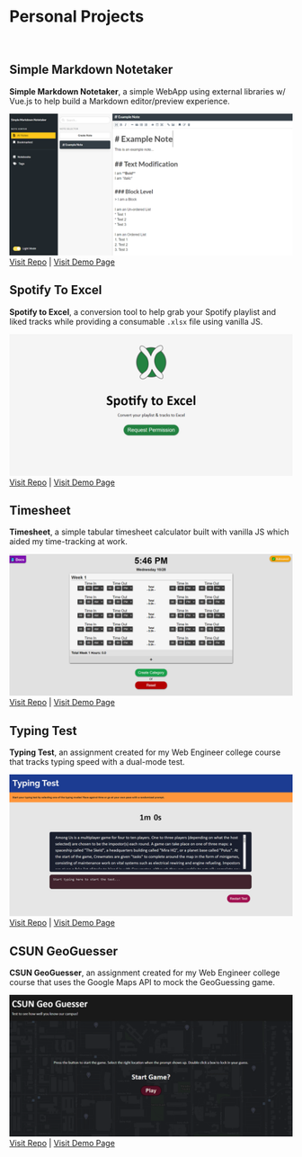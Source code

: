 # Personal Projects
<br>

## Simple Markdown Notetaker <Badge text="active development" type="warning"/>
**Simple Markdown Notetaker**, a simple WebApp using external libraries w/ Vue.js to help build a Markdown editor/preview experience.

![simple markdown notetaker splash page](/projects/simple_markdown_notetaker.png)
[Visit Repo](https://github.com/BrianLinggadjaja/simple_markdown_notetaker)
|
[Visit Demo Page](https://brianlinggadjaja.github.io/simple_markdown_notetaker/)


## Spotify To Excel <Badge text="active development" type="warning"/>
**Spotify to Excel**, a conversion tool to help grab your Spotify playlist and liked tracks while providing a consumable `.xlsx` file using vanilla JS.

![spotify to excel splash page](/projects/spotify_to_excel.png)
[Visit Repo](https://github.com/BrianLinggadjaja/spotify_to_excel-v2)
|
[Visit Demo Page](https://brianlinggadjaja.github.io/spotify_to_excel-v2)


## Timesheet <Badge text="completed" type="tip"/>
**Timesheet**, a simple tabular timesheet calculator built with vanilla JS which aided my time-tracking at work.

![timesheet web-app splash](/projects/timesheet.png)
[Visit Repo](https://github.com/BrianLinggadjaja/timesheet)
|
[Visit Demo Page](https://brianlinggadjaja.github.io/timesheet/)


## Typing Test <Badge text="completed" type="tip"/>
**Typing Test**, an assignment created for my Web Engineer college course that tracks typing speed with a dual-mode test.

![typing test splash](/projects/typing_test.png)
[Visit Repo](https://github.com/BrianLinggadjaja/typing_test)
|
[Visit Demo Page](https://brianlinggadjaja.github.io/typing_test/)


## CSUN GeoGuesser <Badge text="completed" type="tip"/>
**CSUN GeoGuesser**, an assignment created for my Web Engineer college course that uses the Google Maps API to mock the GeoGuessing game.

![csun campus geoguesser splash](/projects/csun_geo-guesser.png)
[Visit Repo](https://github.com/BrianLinggadjaja/csun_geo-guesser)
|
[Visit Demo Page](https://brianlinggadjaja.github.io/csun_geo-guesser/)


<style>
  .theme-default-content {
    max-width: 45rem !important;
  }
</style>